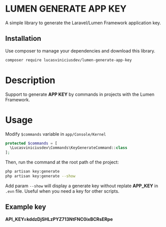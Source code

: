 LUMEN GENERATE APP KEY
=======

A simple library to generate the Laravel/Lumen Framework application key.

Installation
------------

Use composer to manage your dependencies and download this library.

```bash
composer require lucasviniciusdev/lumen-generate-app-key
```

# Description

Support to generate **APP KEY** by commands in projects with the Lumen Framework.

# Usage

Modify `$commands` variable in `app/Console/Kernel`

```php
protected $commands = [
  \Lucasviniciusdev\Commands\KeyGenerateCommand::class
];
```

Then, run the command at the root path of the project:

```bash
php artisan key:generate
php artisan key:generate --show
```

Add param `--show` will display a generate key without replate **APP_KEY** in `.evn` file. Useful when you need a key for other scripts.

Example key
-----------

**API_KEY=kddzDjSHLzPYZ713NtFNC0ixBCRsERpe**